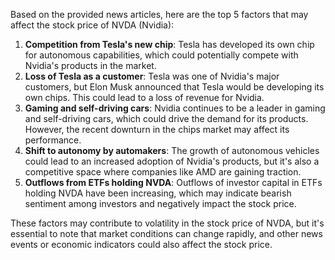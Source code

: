 Based on the provided news articles, here are the top 5 factors that may affect the stock price of NVDA (Nvidia):

1. **Competition from Tesla's new chip**: Tesla has developed its own chip for autonomous capabilities, which could potentially compete with Nvidia's products in the market.
2. **Loss of Tesla as a customer**: Tesla was one of Nvidia's major customers, but Elon Musk announced that Tesla would be developing its own chips. This could lead to a loss of revenue for Nvidia.
3. **Gaming and self-driving cars**: Nvidia continues to be a leader in gaming and self-driving cars, which could drive the demand for its products. However, the recent downturn in the chips market may affect its performance.
4. **Shift to autonomy by automakers**: The growth of autonomous vehicles could lead to an increased adoption of Nvidia's products, but it's also a competitive space where companies like AMD are gaining traction.
5. **Outflows from ETFs holding NVDA**: Outflows of investor capital in ETFs holding NVDA have been increasing, which may indicate bearish sentiment among investors and negatively impact the stock price.

These factors may contribute to volatility in the stock price of NVDA, but it's essential to note that market conditions can change rapidly, and other news events or economic indicators could also affect the stock price.